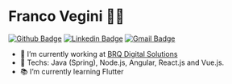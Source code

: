 # Franco Vegini :man_technologist:

[![Github Badge](https://img.shields.io/badge/-Github-000?style=flat-square&logo=Github&logoColor=white&link=https://github.com/francovegini)](https://github.com/francovegini)
[![Linkedin Badge](https://img.shields.io/badge/-LinkedIn-blue?style=flat-square&logo=Linkedin&logoColor=white&link=https://www.linkedin.com/in/franco-vegini/)](https://www.linkedin.com/in/franco-vegini/)
[![Gmail Badge](https://img.shields.io/badge/-Gmail-c14438?style=flat-square&logo=Gmail&logoColor=white&link=mailto:francovegini@gmail.com)](mailto:francovegini@gmail.com)

- 💼 I’m currently working at [BRQ Digital Solutions](https://www.brq.com/)
- 🔭 Techs: Java (Spring), Node.js, Angular, React.js and Vue.js.
- 📚 I’m currently learning Flutter



